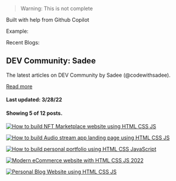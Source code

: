 > Warning: This is not complete

Built with help from Github Copilot

Example:

Recent Blogs:

<!-- blog-post-list:start -->
## DEV Community: Sadee

The latest articles on DEV Community by Sadee (@codewithsadee).

[Read more](https://dev.to/codewithsadee)

#### Last updated: 3/28/22

#### Showing 5 of 12 posts.

[![How to build NFT Marketplace website using HTML CSS JS](https://raw.githubusercontent.com/ErrorGamer2000/github-readme-blog-post-action/main/blog-post-list-outputDEV_Community__Sadee/How_to_build_NFT_Marketplace_website_using_HTML_CSS_JS.svg)](https://dev.to/codewithsadee/how-to-build-nft-marketplace-website-using-html-css-js-kh7)

[![How to build Audio stream app landing page using HTML CSS JS](https://raw.githubusercontent.com/ErrorGamer2000/github-readme-blog-post-action/main/blog-post-list-outputDEV_Community__Sadee/How_to_build_Audio_stream_app_landing_page_using_HTML_CSS_JS.svg)](https://dev.to/codewithsadee/how-to-build-audio-stream-app-landing-page-using-html-css-js-1960)

[![How to build personal portfolio using HTML CSS JavaScript](https://raw.githubusercontent.com/ErrorGamer2000/github-readme-blog-post-action/main/blog-post-list-outputDEV_Community__Sadee/How_to_build_personal_portfolio_using_HTML_CSS_JavaScript.svg)](https://dev.to/codewithsadee/how-to-build-personal-portfolio-using-html-css-javascript-37e2)

[![Modern eCommerce website with HTML CSS JS 2022](https://raw.githubusercontent.com/ErrorGamer2000/github-readme-blog-post-action/main/blog-post-list-outputDEV_Community__Sadee/Modern_eCommerce_website_with_HTML_CSS_JS_2022.svg)](https://dev.to/codewithsadee/modern-ecommerce-website-with-html-css-js-2022-142i)

[![Personal Blog Website using HTML CSS JS](https://raw.githubusercontent.com/ErrorGamer2000/github-readme-blog-post-action/main/blog-post-list-outputDEV_Community__Sadee/Personal_Blog_Website_using_HTML_CSS_JS.svg)](https://dev.to/codewithsadee/personal-blog-website-using-html-css-js-2en2)



<!-- blog-post-list:end -->
